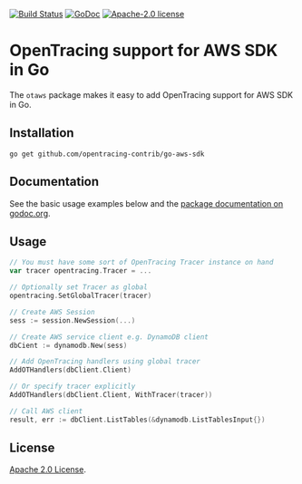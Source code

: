 [![Build Status][ci-img]][ci]
[![GoDoc]](http://godoc.org/github.com/opentracing-contrib/go-aws-sdk)
[![Apache-2.0 license](https://img.shields.io/badge/license-Apache%202.0-blue.svg)](https://opensource.org/licenses/Apache-2.0)

# OpenTracing support for AWS SDK in Go

The `otaws` package makes it easy to add OpenTracing support for AWS SDK in Go.

## Installation

```
go get github.com/opentracing-contrib/go-aws-sdk
```

## Documentation

See the basic usage examples below and the [package documentation on
godoc.org](https://godoc.org/github.com/opentracing-contrib/go-aws-sdk).

## Usage

```go
// You must have some sort of OpenTracing Tracer instance on hand
var tracer opentracing.Tracer = ...

// Optionally set Tracer as global 
opentracing.SetGlobalTracer(tracer)

// Create AWS Session
sess := session.NewSession(...)

// Create AWS service client e.g. DynamoDB client
dbCient := dynamodb.New(sess)

// Add OpenTracing handlers using global tracer
AddOTHandlers(dbClient.Client)

// Or specify tracer explicitly
AddOTHandlers(dbClient.Client, WithTracer(tracer))

// Call AWS client
result, err := dbClient.ListTables(&dynamodb.ListTablesInput{})

```

## License

[Apache 2.0 License](./LICENSE).

[ci-img]: https://travis-ci.org/opentracing-contrib/go-aws-sdk.svg?branch=master
[ci]: https://travis-ci.org/opentracing-contrib/go-aws-sdk
[GoDoc]: https://godoc.org/github.com/opentracing-contrib/go-aws-sdk?status.svg
